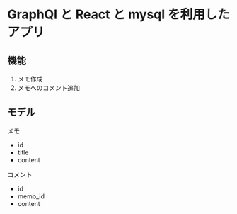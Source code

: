 # GraphQl と React と mysql を利用したアプリ

## 機能
1. メモ作成
2. メモへのコメント追加

## モデル
メモ
- id
- title
- content

コメント
- id
- memo_id
- content